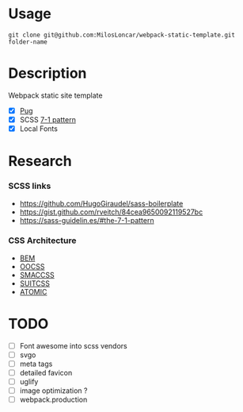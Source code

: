 # Usage

```shell
git clone git@github.com:MilosLoncar/webpack-static-template.git folder-name
```

# Description

Webpack static site template

- [x] [Pug](https://pugjs.org/api/getting-started.html)
- [x] SCSS [7-1 pattern](https://gist.github.com/rveitch/84cea9650092119527bc)
- [x] Local Fonts

# Research

### SCSS links

- https://github.com/HugoGiraudel/sass-boilerplate
- https://gist.github.com/rveitch/84cea9650092119527bc
- https://sass-guidelin.es/#the-7-1-pattern

### CSS Architecture

- [BEM](http://getbem.com/)
- [OOCSS](https://github.com/stubbornella/oocss/wiki)
- [SMACCSS](https://smacss.com/)
- [SUITCSS](https://suitcss.github.io/)
- [ATOMIC](https://acss.io/)

# TODO

- [ ] Font awesome into scss vendors
- [ ] svgo
- [ ] meta tags
- [ ] detailed favicon
- [ ] uglify
- [ ] image optimization ?
- [ ] webpack.production
